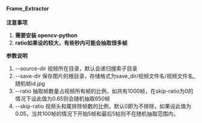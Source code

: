﻿#### Frame_Extractor
**注意事项** 
1.  **需要安装 opencv-python** 
2. **ratio如果设的较大，有些秒内可能会抽取很多帧**

**参数说明** 
1. --source-dir  视频所在目录，默认会递归搜索子目录 
2. --save-dir 保存图片的根目录，存储格式为save_dir/视频文件名/视频文件名_随机帧id.jpg
3. --ratio  抽取帧数量占视频所有帧的比例，如共有1000帧，在skip-ratio为0的情况下设此值为0.65则会随机抽取650帧
4. --skip-ratio 视频头和尾排除帧数的比例，默认0即为不排除，如果设此值为0.05，当共100帧的情况下开始5帧和最后5帖则不在随机抽取范围内，





  

